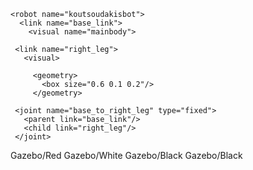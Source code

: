 <?xml version="1.0"?>
    <robot name="koutsoudakisbot">
      <link name="base_link">
        <visual name="mainbody">
<origin xyz="0 0 0" rpy="0 0 0" />
          <geometry>
            <cylinder length="0.6" radius="0.2"/>
          </geometry>
        </visual>
<!-- Base collision, mass and inertia -->
    <collision>
      <origin xyz="0 0 0" rpy="0 0 0" />
      <geometry>
                <cylinder length="0.7" radius="0.22"/>
      </geometry>
    </collision>
    <inertial>
    <mass value="10"/>
    <inertia ixx="0.4" ixy="0.0" ixz="0.0" iyy="0.4" iyz="0.0" izz="0.2"/>
     </inertial>
  <!-- Caster -->
    <visual name="caster">
      <origin xyz="0 0.15 -0.29" rpy="0 0 0" />
      <geometry>
        <sphere radius="0.05" />
      </geometry>
    </visual>
<!-- Caster collision, mass and inertia -->
    <collision>
      <origin xyz="0 0.15 -0.29" rpy="0 0 0" />
      <geometry>
          <sphere radius="0.06" />
      </geometry>
    </collision>
    <inertial>
      <mass value="1"/>
      <inertia ixx="0.0001" ixy="0.0" ixz="0.0" iyy="0.0001" iyz="0.0" izz="0.0001"/>
    </inertial>
      </link>
   
     <link name="right_leg">
       <visual>

         <geometry>
           <box size="0.6 0.1 0.2"/>
         </geometry>
<material name="blue">
        <color rgba="0 0.5 1 1"/>
      </material>
       </visual>
     </link>
   
     <joint name="base_to_right_leg" type="fixed">
       <parent link="base_link"/>
       <child link="right_leg"/>
     </joint>
   
  <!-- Right Wheel -->
  <link name="right_wheel">
    <visual>
      <origin xyz="0 0 0" rpy="1.570795 0 1.570795" />
      <geometry>
          <cylinder length="0.1" radius="0.35" />
      </geometry>
  <material name="black">
       <cylinder length="0.1" radius="0.35" />
      </material>
    </visual>
 <!--Right Wheel , mass and inertia -->
  <collision>
    <geometry>
      <cylinder length="0.15" radius="0.355" />
    </geometry>
   </collision>
    <inertial>
      <mass value="0.8"/>
<inertia ixx="0.01" ixy="0.0" ixz="0.0" iyy="0.005" iyz="0.0" izz="0.005"/>
    </inertial>
  </link>
  <joint name="joint_right_wheel" type="continuous">
    <parent link="base_link"/>
    <child link="right_wheel"/>
    <origin xyz="-0.30 0 0" rpy="0 0 0" /> 
    <axis xyz="1 0 0" />
  </joint>

  <!-- Left Wheel -->
  <link name="left_wheel">
    <visual>
      <origin xyz="0 0 0" rpy="1.570795 0 1.570795" />
      <geometry>
          <cylinder length="0.1" radius="0.35" />
      </geometry>
  <material name="black">
        <color rgba="0.05 0.05 0.05 1"/>
      </material>
    </visual>
 <!--Right Wheel , mass and inertia -->
  <collision>
    <geometry>
      <cylinder length="0.15" radius="0.355" />
    </geometry>
   </collision>
    <inertial>
      <mass value="0.8"/>
<inertia ixx="0.01" ixy="0.0" ixz="0.0" iyy="0.005" iyz="0.0" izz="0.005"/>
    </inertial>
  </link>
  <joint name="joint_left_wheel" type="continuous">
    <parent link="base_link"/>
    <child link="left_wheel"/>
    <origin xyz="0.30 0 0" rpy="0 0 0" /> 
    <axis xyz="1 0 0" />
  </joint>
<!-- Head -->
   <link name="head">
      <visual>
        <geometry>
         <sphere radius="0.2"/>
        </geometry>
        <material name="white">
       <color rgba="1 1 1 1"/>
     </material>
      </visual>
 <!--Head collision, mass and inertia -->
  <collision>
    <geometry>
       <sphere radius="0.22" />
    </geometry>
   </collision>
    <inertial>
      <mass value="0.8"/>
      <inertia ixx="0.0001" ixy="0.0" ixz="0.0" iyy="0.0001" iyz="0.0" izz="0.0001"/>
    </inertial>
    </link>
<joint name="head_camera" type="continuous">
      <parent link="base_link"/>
      <child link="head"/>
      <origin xyz="0 0 0.3"/>
<axis xyz="0 0 1" />
    </joint>

<link name="box">
    <visual>
      <geometry>
         <box size="0.08 0.08 0.08"/>
      </geometry>
      <material name="blue"/>
    </visual>
 <!--box collision, mass and inertia -->
  <collision>
    <geometry>
     <box size="0.09 0.09 0.09"/>
    </geometry>
   </collision>
    <inertial>
      <mass value="0.2"/>
      <inertia ixx="0.0001" ixy="0.0" ixz="0.0" iyy="0.0001" iyz="0.0" izz="0.0001"/>
    </inertial>
   </link>
<joint name="tobox" type="fixed">
     <parent link="head"/>
     <child link="box"/>
     <origin xyz="0 0.1 0.15"/>
   </joint>

<gazebo reference="base_link">
  <material>Gazebo/Red</material>
</gazebo>
<gazebo reference="head">
  <material>Gazebo/White </material>
</gazebo>
<gazebo reference="right_wheel">
  <material>Gazebo/Black</material>
</gazebo>
<gazebo reference="left_wheel">
  <material>Gazebo/Black</material>
</gazebo>

 
   
   </robot>
